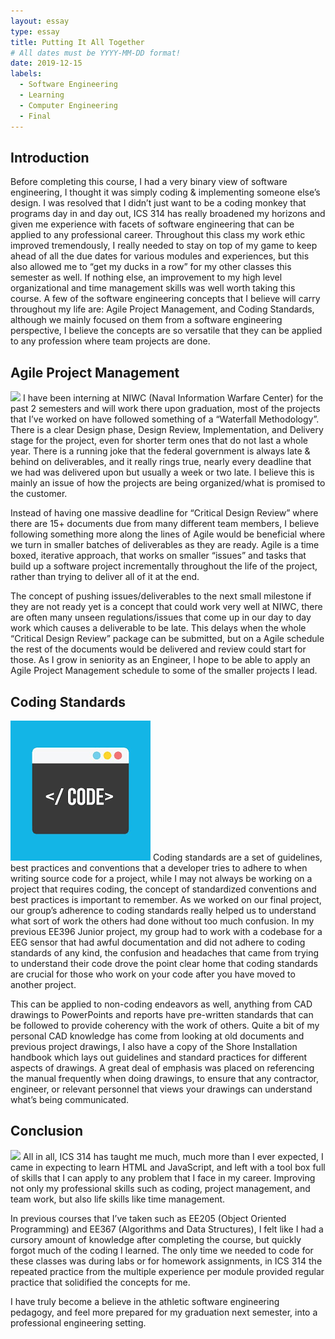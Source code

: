 ```yaml
---
layout: essay
type: essay
title: Putting It All Together
# All dates must be YYYY-MM-DD format!
date: 2019-12-15
labels:
  - Software Engineering
  - Learning
  - Computer Engineering 
  - Final
---
```

## Introduction
Before completing this course, I had a very binary view of software engineering, I thought it was simply coding & implementing someone else’s design. I was resolved that I didn’t just want to be a coding monkey that programs day in and day out, ICS 314 has really broadened my horizons and given me experience with facets of software engineering that can be applied to any professional career. Throughout this class my work ethic improved tremendously, I really needed to stay on top of my game to keep ahead of all the due dates for various modules and experiences, but this also allowed me to “get my ducks in a row” for my other classes this semester as well. If nothing else, an improvement to my high level organizational and time management skills was well worth taking this course. A few of the software engineering concepts that I believe will carry throughout my life are: Agile Project Management, and Coding Standards, although we mainly focused on them from a software engineering perspective, I believe the concepts are so versatile that they can be applied to any profession where team projects are done.

## Agile Project Management
<img class="ui medium right floated rounded image" src="https://cdn.ttgtmedia.com/rms/onlineImages/software_quality-agile_software_dev_cycle.jpg">
I have been interning at NIWC (Naval Information Warfare Center) for the past 2 semesters and will work there upon graduation, most of the projects that I’ve worked on have followed something of a “Waterfall Methodology”. There is a clear Design phase, Design Review, Implementation, and Delivery stage for the project, even for shorter term ones that do not last a whole year. There is a running joke that the federal government is always late & behind on deliverables, and it really rings true, nearly every deadline that we had was delivered upon but usually a week or two late. I believe this is mainly an issue of how the projects are being organized/what is promised to the customer. 

Instead of having one massive deadline for “Critical Design Review” where there are 15+ documents due from many different team members, I believe following something more along the lines of Agile would be beneficial where we turn in smaller batches of deliverables as they are ready. Agile is a time boxed, iterative approach, that works on smaller “issues” and tasks that build up a software project incrementally throughout the life of the project, rather than trying to deliver all of it at the end.

The concept of pushing issues/deliverables to the next small milestone if they are not ready yet is a concept that could work very well at NIWC, there are often many unseen regulations/issues that come up in our day to day work which causes a deliverable to be late. This delays when the whole “Critical Design Review” package can be submitted, but on a Agile schedule the rest of the documents would be delivered and review could start for those. As I grow in seniority as an Engineer, I hope to be able to apply an Agile Project Management schedule to some of the smaller projects I lead.

## Coding Standards
<img class="ui medium left floated rounded image" src="images/code.png">
Coding standards are a set of guidelines, best practices and conventions that a developer tries to adhere to when writing source code for a project, while I may not always be working on a project that requires coding, the concept of standardized conventions and best practices is important to remember. As we worked on our final project, our group’s adherence to coding standards really helped us to understand what sort of work the others had done without too much confusion. In my previous EE396 Junior project, my group had to work with a codebase for a EEG sensor that had awful documentation and did not adhere to coding standards of any kind, the confusion and headaches that came from trying to understand their code drove the point clear home that coding standards are crucial for those who work on your code after you have moved to another project.

This can be applied to non-coding endeavors as well, anything from CAD drawings to PowerPoints and reports have pre-written standards that can be followed to provide coherency with the work of others. Quite a bit of my personal CAD knowledge has come from looking at old documents and previous project drawings, I also have a copy of the Shore Installation handbook which lays out guidelines and standard practices for different aspects of drawings. A great deal of emphasis was placed on referencing the manual frequently when doing drawings, to ensure that any contractor, engineer, or relevant personnel that views your drawings can understand what’s being communicated. 

## Conclusion
<img class="ui medium left floated rounded image" src="
https://www.nvcofny.com/wp-content/uploads/2015/06/4.jpg">
All in all, ICS 314 has taught me much, much more than I ever expected, I came in expecting to learn HTML and JavaScript, and left with a tool box full of skills that I can apply to any problem that I face in my career. Improving not only my professional skills such as coding, project management, and team work, but also life skills like time management.

In previous courses that I’ve taken such as EE205 (Object Oriented Programming) and EE367 (Algorithms and Data Structures), I felt like I had a cursory amount of knowledge after completing the course, but quickly forgot much of the coding I learned. The only time we needed to code for these classes was during labs or for homework assignments, in ICS 314 the repeated practice from the multiple experience per module provided regular practice that solidified the concepts for me.

I have truly become a believe in the athletic software engineering pedagogy, and feel more prepared for my graduation next semester, into a professional engineering setting. 
